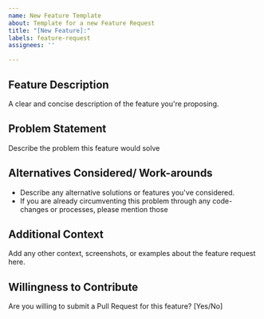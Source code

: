 ```yaml
---
name: New Feature Template
about: Template for a new Feature Request
title: "[New Feature]:"
labels: feature-request
assignees: ''

---
```


## Feature Description
A clear and concise description of the feature you're proposing.

## Problem Statement
Describe the problem this feature would solve

## Alternatives Considered/ Work-arounds
- Describe any alternative solutions or features you've considered.
- If you are already circumventing this problem through any code-changes or processes, please mention those

## Additional Context
Add any other context, screenshots, or examples about the feature request here.

## Willingness to Contribute
Are you willing to submit a Pull Request for this feature? [Yes/No]
